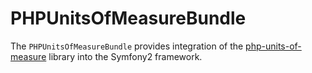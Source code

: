 PHPUnitsOfMeasureBundle
=======================

The `PHPUnitsOfMeasureBundle` provides integration of the [php-units-of-measure](https://github.com/triplepoint/php-units-of-measure) library into the Symfony2 framework.
